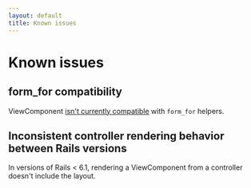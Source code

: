 ```yaml
---
layout: default
title: Known issues
---
```


# Known issues

## form_for compatibility

ViewComponent [isn't currently compatible](https://github.com/github/view_component/issues/241) with `form_for` helpers.

## Inconsistent controller rendering behavior between Rails versions

In versions of Rails < 6.1, rendering a ViewComponent from a controller doesn't include the layout.
